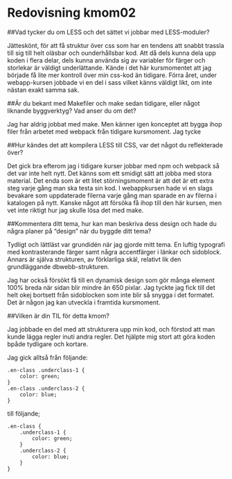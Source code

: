 ---
---
Redovisning kmom02
=========================

##Vad tycker du om LESS och det sättet vi jobbar med LESS-moduler?

Jätteskönt, för att få struktur över css som har en tendens att snabbt trassla till sig till helt oläsbar och ounderhållsbar kod. Att då dels kunna dela upp koden i flera delar, dels kunna använda sig av variabler för färger och storlekar är väldigt underlättande. Kände i det här kursmomentet att jag började få lite mer kontroll över min css-kod än tidigare. Förra året, under webapp-kursen jobbade vi en del i sass vilket känns väldigt likt, om inte nästan exakt samma sak.

##Är du bekant med Makefiler och make sedan tidigare, eller något liknande byggverktyg? Vad anser du om det?

Jag har aldrig jobbat med make. Men känner igen konceptet att bygga ihop filer från arbetet med webpack från tidigare kursmoment. Jag tycke

##Hur kändes det att kompilera LESS till CSS, var det något du reflekterade över?

Det gick bra efterom jag i tidigare kurser jobbar med npm och webpack så det var inte helt nytt. Det känns som ett smidigt sätt att jobba med stora material. Det enda som är ett litet störningsmoment är att det är ett extra steg varje gång man ska testa sin kod. I webappkursen hade vi en slags bevakare som uppdaterade filerna varje gång man sparade en av filerna i katalogen på nytt. Kanske något att försöka få ihop till den här kursen, men vet inte riktigt hur jag skulle lösa det med make.

##Kommentera ditt tema, hur kan man beskriva dess design och hade du några planer på “design” när du byggde ditt tema?

Tydligt och lättläst var grundidén när jag gjorde mitt tema. En luftig typografi med kontrasterande färger samt några accentfärger i länkar och sidoblock. Annars är själva strukturen, av förklarliga skäl, relativt lik den grundläggande dbwebb-strukturen.

Jag har också försökt få till en dynamisk design som gör många element 100% breda när sidan blir mindre än 650 pixlar. Jag tyckte jag fick till det helt okej bortsett från sidoblocken som inte blir så snygga i det formatet. Det är någon jag kan utveckla i framtida kursmoment.

##Vilken är din TIL för detta kmom?

Jag jobbade en del med att strukturera upp min kod, och förstod att man kunde lägga regler inuti andra regler. Det hjälpte mig stort att göra koden bpåde tydligare och kortare.

Jag gick alltså från följande:
```
.en-class .underclass-1 {
    color: green;
}
.en-class .underclass-2 {
    color: blue;
}
```

till följande;
```
.en-class {
    .underclass-1 {
        color: green;
    }
    .underclass-2 {
        color: blue;
    }    
}
```
